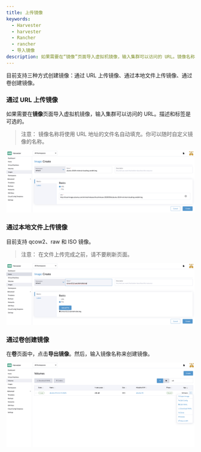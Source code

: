 ```yaml
---
title: 上传镜像
keywords:
  - Harvester
  - harvester
  - Rancher
  - rancher
  - 导入镜像
description: 如果需要在“镜像”页面导入虚拟机镜像，输入集群可以访问的 URL。镜像名称将使用 URL 地址的文件名自动填充。你可以随时在需要时对其进行自定义。
---
```


目前支持三种方式创建镜像：通过 URL 上传镜像、通过本地文件上传镜像、通过卷创建镜像。

### 通过 URL 上传镜像

如果需要在**镜像**页面导入虚拟机镜像，输入集群可以访问的 URL。描述和标签是可选的。

> 注意：
> 镜像名称将使用 URL 地址的文件名自动填充。你可以随时自定义镜像的名称。

![](../assets/upload-image.png)

### 通过本地文件上传镜像

目前支持 qcow2、raw 和 ISO 镜像。

> 注意：
> 在文件上传完成之前，请不要刷新页面。

![](../assets/upload-image-local.png)


### 通过卷创建镜像

在**卷**页面中，点击**导出镜像**。然后，输入镜像名称来创建镜像。

![](../assets/export-image.png)
